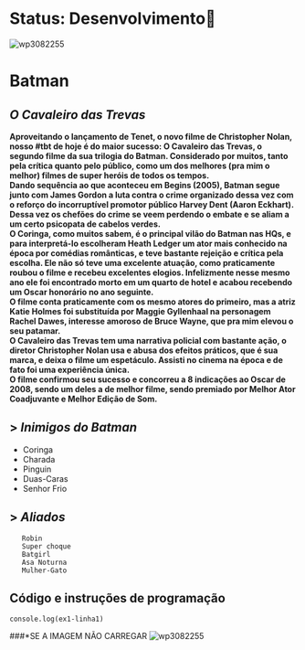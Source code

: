 <h1> Status: Desenvolvimento🦇</h1>

![wp3082255](https://user-images.githubusercontent.com/84356982/120250791-c949d580-c255-11eb-8925-5502d4e40b8c.jpg)

<h1>Batman</h1> 

*<h2>O Cavaleiro das Trevas</h2>*

**Aproveitando o lançamento de Tenet, o novo filme de Christopher Nolan, nosso #tbt de hoje é do maior sucesso: O Cavaleiro das Trevas, o segundo filme da sua trilogia do Batman.  Considerado por muitos, tanto pela crítica quanto pelo público, como um dos melhores (pra mim o melhor) filmes de super heróis de todos os tempos.
<br>Dando sequência ao que aconteceu em Begins (2005), Batman segue junto com James Gordon a luta contra o crime organizado dessa vez com o reforço do incorruptível promotor público Harvey Dent (Aaron Eckhart). Dessa vez os chefões do crime se veem perdendo o embate e se aliam a um certo psicopata de cabelos verdes.
<br>O Coringa, como muitos sabem, é o principal vilão do Batman nas HQs, e para interpretá-lo escolheram Heath Ledger um ator mais conhecido na época por comédias românticas, e teve bastante rejeição e crítica pela escolha. Ele não só teve uma excelente atuação, como praticamente roubou o filme e recebeu excelentes elogios. Infelizmente nesse mesmo ano ele foi encontrado morto em um quarto de hotel e acabou recebendo um Oscar honorário no ano seguinte.
<br>O filme conta praticamente com os mesmo atores do primeiro, mas a atriz Katie Holmes foi substituída por Maggie Gyllenhaal na personagem Rachel Dawes, interesse amoroso de Bruce Wayne, que pra mim elevou o seu patamar.
<br>O Cavaleiro das Trevas tem uma narrativa policial com bastante ação, o diretor Christopher Nolan usa e abusa dos efeitos práticos, que é sua marca, e deixa o filme um espetáculo. Assisti no cinema na época e de fato foi uma experiência única. 
<br>O filme confirmou seu sucesso e concorreu a 8 indicações ao Oscar de 2008, sendo um deles a de melhor filme, sendo premiado por Melhor Ator Coadjuvante e Melhor Edição de Som.**


## > *Inimigos do Batman*
 + Coringa
 + Charada 
 + Pinguin
 + Duas-Caras
 + Senhor Frio

## > *Aliados*
       Robin
       Super choque
       Batgirl
       Asa Noturna
       Mulher-Gato
     
     
  ## Código e instruções de programação
 `console.log(ex1-linha1)`
   

###*SE A IMAGEM NÃO CARREGAR ![wp3082255](https://user-images.githubusercontent.com/84356982/120253875-f058d500-c25e-11eb-9a96-71493dee3458.jpg)
